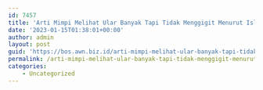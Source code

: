 ```yaml
---
id: 7457
title: 'Arti Mimpi Melihat Ular Banyak Tapi Tidak Menggigit Menurut Islam'
date: '2023-01-15T01:38:01+00:00'
author: admin
layout: post
guid: 'https://bos.awn.biz.id/arti-mimpi-melihat-ular-banyak-tapi-tidak-menggigit-menurut-islam/'
permalink: /arti-mimpi-melihat-ular-banyak-tapi-tidak-menggigit-menurut-islam/
categories:
    - Uncategorized
---
```


